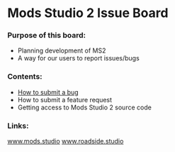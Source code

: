 # Mods Studio 2 Issue Board


### Purpose of this board:
* Planning development of MS2
* A way for our users to report issues/bugs

### Contents:
* [How to submit a bug](https://github.com/WerewolfCustoms/ModsStudio2IssueBoard/wiki/How-to-submit-a-bug)
* How to submit a feature request
* Getting access to Mods Studio 2 source code

### Links:
www.mods.studio
www.roadside.studio
